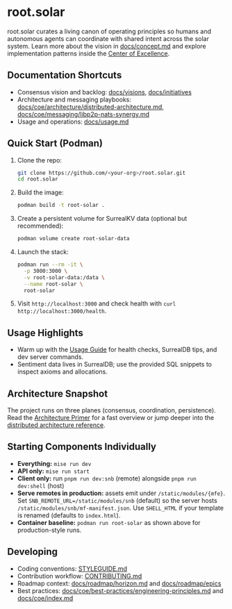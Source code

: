 # root.solar

root.solar curates a living canon of operating principles so humans and autonomous agents can coordinate with shared intent across the solar system. Learn more about the vision in [docs/concept.md](docs/concept.md) and explore implementation patterns inside the [Center of Excellence](docs/coe/index.md).

## Documentation Shortcuts
- Consensus vision and backlog: [docs/visions](docs/visions), [docs/initiatives](docs/initiatives)
- Architecture and messaging playbooks: [docs/coe/architecture/distributed-architecture.md](docs/coe/architecture/distributed-architecture.md), [docs/coe/messaging/libp2p-nats-synergy.md](docs/coe/messaging/libp2p-nats-synergy.md)
- Usage and operations: [docs/usage.md](docs/usage.md)

## Quick Start (Podman)
1. Clone the repo:
   ```bash
   git clone https://github.com/<your-org>/root.solar.git
   cd root.solar
   ```
2. Build the image:
   ```bash
   podman build -t root-solar .
   ```
3. Create a persistent volume for SurrealKV data (optional but recommended):
   ```bash
   podman volume create root-solar-data
   ```
4. Launch the stack:
   ```bash
   podman run --rm -it \
     -p 3000:3000 \
     -v root-solar-data:/data \
     --name root-solar \
     root-solar
   ```
5. Visit `http://localhost:3000` and check health with `curl http://localhost:3000/health`.

## Usage Highlights
- Warm up with the [Usage Guide](docs/usage.md) for health checks, SurrealDB tips, and dev server commands.
- Sentiment data lives in SurrealDB; use the provided SQL snippets to inspect axioms and allocations.

## Architecture Snapshot
The project runs on three planes (consensus, coordination, persistence). Read the [Architecture Primer](docs/architecture.md) for a fast overview or jump deeper into the [distributed architecture reference](docs/coe/architecture/distributed-architecture.md).

## Starting Components Individually
- **Everything:** `mise run dev`
- **API only:** `mise run start`
- **Client only:** run `pnpm run dev:snb` (remote) alongside `pnpm run dev:shell` (host)
- **Serve remotes in production:** assets emit under `/static/modules/{mfe}`. Set `SNB_REMOTE_URL=/static/modules/snb` (default) so the server hosts `/static/modules/snb/mf-manifest.json`. Use `SHELL_HTML` if your template is renamed (defaults to `index.html`).
- **Container baseline:** `podman run root-solar` as shown above for production-style runs.

## Developing
- Coding conventions: [STYLEGUIDE.md](STYLEGUIDE.md)
- Contribution workflow: [CONTRIBUTING.md](CONTRIBUTING.md)
- Roadmap context: [docs/roadmap/horizon.md](docs/roadmap/horizon.md) and [docs/roadmap/epics](docs/roadmap/epics)
- Best practices: [docs/coe/best-practices/engineering-principles.md](docs/coe/best-practices/engineering-principles.md) and [docs/coe/index.md](docs/coe/index.md)
